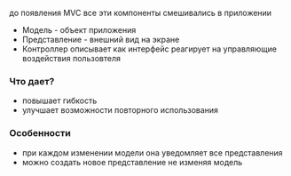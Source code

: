 до появления MVC все эти компоненты смешивались в приложении
- Модель - объект приложения
- Представление - внешний вид на экране
- Контроллер описывает как интерфейс реагирует на управляющие воздействия пользовтеля

### Что дает?
- повышает гибкость
- улучшает возможности повторного использования

### Особенности
- при каждом изменении модели она уведомляет все представления
- можно создать новое представление не изменяя модель
